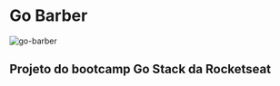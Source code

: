 # Go Barber
![go-barber](https://user-images.githubusercontent.com/52141015/87891892-e137b280-ca11-11ea-9b74-b5d717d42f26.png)
## Projeto do bootcamp Go Stack da Rocketseat
